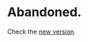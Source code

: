 # Abandoned.

Check the [new version](https://github.com/yuhangrao/Surge/tree/master/Module/Apple/Apple-Weather).

